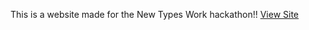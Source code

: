 This is a website made for the New Types Work hackathon!!
[View Site](https://kushschool.pages.dev/#home)